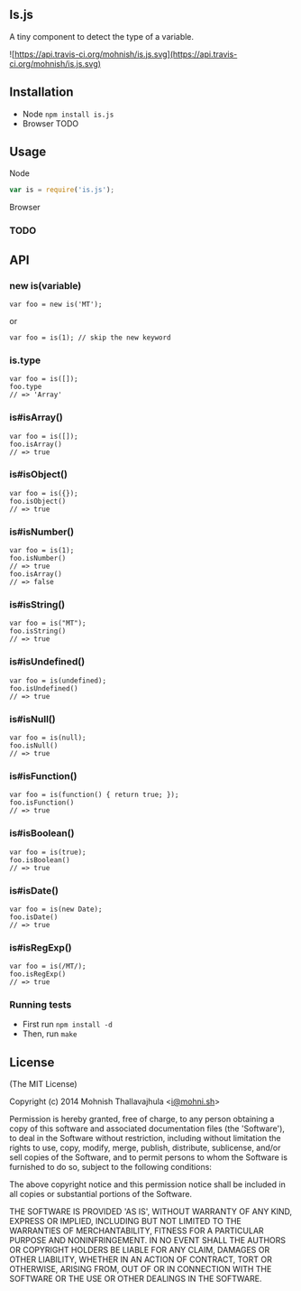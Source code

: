 ## Is.js

A tiny component to detect the type of a variable.

![https://api.travis-ci.org/mohnish/is.js.svg](https://api.travis-ci.org/mohnish/is.js.svg)

## Installation

- Node `npm install is.js`
- Browser TODO

## Usage

Node

```js
var is = require('is.js');
```

Browser

### TODO

## API

### new is(variable)

```
var foo = new is('MT');
```

or

```
var foo = is(1); // skip the new keyword
```

### is.type

```
var foo = is([]);
foo.type
// => 'Array'
```

### is#isArray()
```
var foo = is([]);
foo.isArray()
// => true
```

### is#isObject()
```
var foo = is({});
foo.isObject()
// => true
```

### is#isNumber()
```
var foo = is(1);
foo.isNumber()
// => true
foo.isArray()
// => false
```

### is#isString()
```
var foo = is("MT");
foo.isString()
// => true
```

### is#isUndefined()
```
var foo = is(undefined);
foo.isUndefined()
// => true
```

### is#isNull()
```
var foo = is(null);
foo.isNull()
// => true
```

### is#isFunction()
```
var foo = is(function() { return true; });
foo.isFunction()
// => true
```

### is#isBoolean()
```
var foo = is(true);
foo.isBoolean()
// => true
```

### is#isDate()
```
var foo = is(new Date);
foo.isDate()
// => true
```

### is#isRegExp()
```
var foo = is(/MT/);
foo.isRegExp()
// => true
```

### Running tests

- First run `npm install -d`
- Then, run `make`

## License

(The MIT License)

Copyright (c) 2014 Mohnish Thallavajhula &lt;i@mohni.sh&gt;

Permission is hereby granted, free of charge, to any person obtaining
a copy of this software and associated documentation files (the
'Software'), to deal in the Software without restriction, including
without limitation the rights to use, copy, modify, merge, publish,
distribute, sublicense, and/or sell copies of the Software, and to
permit persons to whom the Software is furnished to do so, subject to
the following conditions:

The above copyright notice and this permission notice shall be
included in all copies or substantial portions of the Software.

THE SOFTWARE IS PROVIDED 'AS IS', WITHOUT WARRANTY OF ANY KIND,
EXPRESS OR IMPLIED, INCLUDING BUT NOT LIMITED TO THE WARRANTIES OF
MERCHANTABILITY, FITNESS FOR A PARTICULAR PURPOSE AND NONINFRINGEMENT.
IN NO EVENT SHALL THE AUTHORS OR COPYRIGHT HOLDERS BE LIABLE FOR ANY
CLAIM, DAMAGES OR OTHER LIABILITY, WHETHER IN AN ACTION OF CONTRACT,
TORT OR OTHERWISE, ARISING FROM, OUT OF OR IN CONNECTION WITH THE
SOFTWARE OR THE USE OR OTHER DEALINGS IN THE SOFTWARE.
